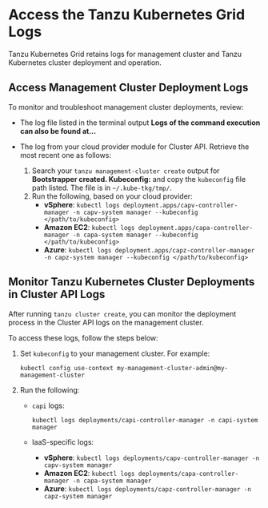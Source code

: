 # Access the Tanzu Kubernetes Grid Logs

Tanzu Kubernetes Grid retains logs for management cluster and Tanzu Kubernetes cluster deployment and operation.

## <a id="mgmt-logs"></a> Access Management Cluster Deployment Logs

To monitor and troubleshoot management cluster deployments, review:

* The log file listed in the terminal output **Logs of the command execution can also be found at...**

* The log from your cloud provider module for Cluster API. Retrieve the most recent one as follows:
    1. Search your `tanzu management-cluster create` output for **Bootstrapper created. Kubeconfig:** and copy the `kubeconfig` file path listed. The file is in `~/.kube-tkg/tmp/`.
    1. Run the following, based on your cloud provider:
        * **vSphere**: `kubectl logs deployment.apps/capv-controller-manager -n capv-system manager --kubeconfig </path/to/kubeconfig>`
        * **Amazon EC2**: `kubectl logs deployment.apps/capa-controller-manager -n capa-system manager --kubeconfig </path/to/kubeconfig>`
        * **Azure**: `kubectl logs deployment.apps/capz-controller-manager -n capz-system manager --kubeconfig </path/to/kubeconfig>`

## <a id="workload-logs"></a> Monitor Tanzu Kubernetes Cluster Deployments in Cluster API Logs

After running `tanzu cluster create`,
you can monitor the deployment process in the Cluster API logs on the management cluster.

To access these logs, follow the steps below:

1. Set `kubeconfig` to your management cluster. For example:

    ```
    kubectl config use-context my-management-cluster-admin@my-management-cluster
    ```

1. Run the following:

    * `capi` logs:

       ```
       kubectl logs deployments/capi-controller-manager -n capi-system manager
       ```

    * IaaS-specific logs:

        * **vSphere**: `kubectl logs deployments/capv-controller-manager -n capv-system manager`
        * **Amazon EC2**: `kubectl logs deployments/capa-controller-manager -n capa-system manager`
        * **Azure**: `kubectl logs deployments/capz-controller-manager -n capz-system manager`
